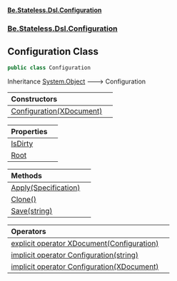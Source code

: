 #### [Be.Stateless.Dsl.Configuration](README.md 'README')
### [Be.Stateless.Dsl.Configuration](Be.Stateless.Dsl.Configuration.md 'Be.Stateless.Dsl.Configuration')

## Configuration Class

```csharp
public class Configuration
```

Inheritance [System.Object](https://docs.microsoft.com/en-us/dotnet/api/System.Object 'System.Object') &#129106; Configuration

| Constructors | |
| :--- | :--- |
| [Configuration(XDocument)](Configuration.Configuration(XDocument).md 'Be.Stateless.Dsl.Configuration.Configuration.Configuration(System.Xml.Linq.XDocument)') | |

| Properties | |
| :--- | :--- |
| [IsDirty](Configuration.IsDirty.md 'Be.Stateless.Dsl.Configuration.Configuration.IsDirty') | |
| [Root](Configuration.Root.md 'Be.Stateless.Dsl.Configuration.Configuration.Root') | |

| Methods | |
| :--- | :--- |
| [Apply(Specification)](Configuration.Apply(Specification).md 'Be.Stateless.Dsl.Configuration.Configuration.Apply(Be.Stateless.Dsl.Configuration.Specification)') | |
| [Clone()](Configuration.Clone().md 'Be.Stateless.Dsl.Configuration.Configuration.Clone()') | |
| [Save(string)](Configuration.Save(string).md 'Be.Stateless.Dsl.Configuration.Configuration.Save(string)') | |

| Operators | |
| :--- | :--- |
| [explicit operator XDocument(Configuration)](Configuration.explicitoperatorXDocument(Configuration).md 'Be.Stateless.Dsl.Configuration.Configuration.op_Explicit System.Xml.Linq.XDocument(Be.Stateless.Dsl.Configuration.Configuration)') | |
| [implicit operator Configuration(string)](Configuration.implicitoperatorConfiguration(string).md 'Be.Stateless.Dsl.Configuration.Configuration.op_Implicit Be.Stateless.Dsl.Configuration.Configuration(string)') | |
| [implicit operator Configuration(XDocument)](Configuration.implicitoperatorConfiguration(XDocument).md 'Be.Stateless.Dsl.Configuration.Configuration.op_Implicit Be.Stateless.Dsl.Configuration.Configuration(System.Xml.Linq.XDocument)') | |
